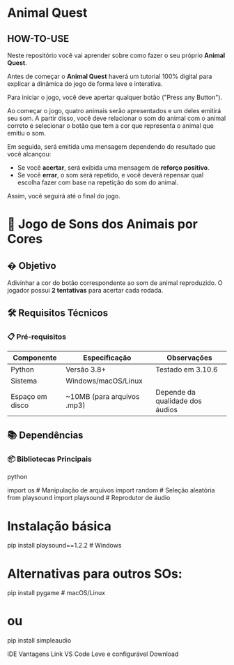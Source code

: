 # Animal Quest

## HOW-TO-USE

Neste repositório você vai aprender sobre como fazer o seu próprio **Animal Quest**.

Antes de começar o **Animal Quest** haverá um tutorial 100% digital para explicar a dinâmica do jogo de forma leve e interativa.

Para iniciar o jogo, você deve apertar qualquer botão ("Press any Button").

Ao começar o jogo, quatro animais serão apresentados e um deles emitirá seu som. A partir disso, você deve relacionar o som do animal com o animal correto e selecionar o botão que tem a cor que representa o animal que emitiu o som.

Em seguida, será emitida uma mensagem dependendo do resultado que você alcançou:

- Se você **acertar**, será exibida uma mensagem de **reforço positivo**.
- Se você **errar**, o som será repetido, e você deverá repensar qual escolha fazer com base na repetição do som do animal.

Assim, você seguirá até o final do jogo.



# 🐾 Jogo de Sons dos Animais por Cores

## � Objetivo
Adivinhar a cor do botão correspondente ao som de animal reproduzido. O jogador possui **2 tentativas** para acertar cada rodada.

## 🛠 Requisitos Técnicos

### 📋 Pré-requisitos
| Componente       | Especificação               | Observações                          |
|------------------|-----------------------------|--------------------------------------|
| Python           | Versão 3.8+                 | Testado em 3.10.6                    |
| Sistema          | Windows/macOS/Linux         |                                      |
| Espaço em disco  | ~10MB (para arquivos .mp3)  | Depende da qualidade dos áudios      |

## 📚 Dependências

### 📦 Bibliotecas Principais
python

import os          # Manipulação de arquivos
import random      # Seleção aleatória
from playsound import playsound  # Reprodutor de áudio

# Instalação básica
pip install playsound==1.2.2  # Windows

# Alternativas para outros SOs:
pip install pygame    # macOS/Linux
# ou
pip install simpleaudio

IDE	Vantagens	Link
VS Code	Leve e configurável	Download
